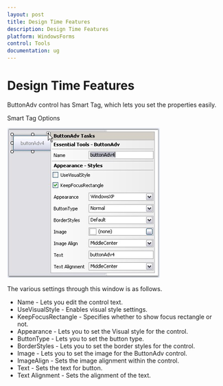 ```yaml
---
layout: post
title: Design Time Features
description: Design Time Features
platform: WindowsForms
control: Tools
documentation: ug
---
```


# Design Time Features

ButtonAdv control has Smart Tag, which lets you set the properties easily.

Smart Tag Options

![](Overview_images/Overview_img70.jpeg) 


The various settings through this window is as follows.

* Name - Lets you edit the control text.
* UseVisualStyle - Enables visual style settings.
* KeepFocusRectangle - Specifies whether to show focus rectangle or not.
* Appearance - Lets you to set the Visual style for the control.
* ButtonType - Lets you to set the button type.
* BorderStyles - Lets you to set the border styles for the control.
* Image - Lets you to set the image for the ButtonAdv control.
* ImageAlign - Sets the image alignment within the control.
* Text - Sets the text for button.
* Text Alignment - Sets the alignment of the text.